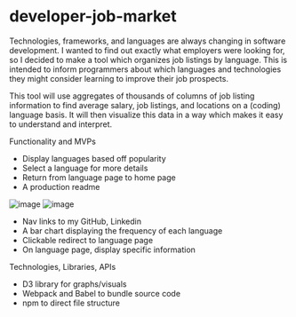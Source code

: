 # developer-job-market

Technologies, frameworks, and languages are always changing in software development. I wanted to find out exactly what employers were looking for, so I decided to make a tool which organizes job listings by language. This is intended to inform programmers about which languages and technologies they might consider learning to improve their job prospects.

This tool will use aggregates of thousands of columns of job listing information to find average salary, job listings, and locations on a (coding) language basis. It will then visualize this data in a way which makes it easy to understand and interpret. 

Functionality and MVPs

- Display languages based off popularity
- Select a language for more details
- Return from language page to home page
- A production readme


![image](https://github.com/treypisano/developer-job-market/assets/126501514/e0a0cb15-2334-40be-8d67-c4859297674f)
![image](https://github.com/treypisano/developer-job-market/assets/126501514/a9275712-59fe-49e0-a03a-412722e984de)

- Nav links to my GitHub, Linkedin
- A bar chart displaying the frequency of each language
- Clickable redirect to language page
- On language page, display specific information

Technologies, Libraries, APIs

- D3 library for graphs/visuals
- Webpack and Babel to bundle source code
- npm to direct file structure
